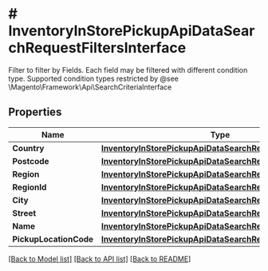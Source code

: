 # # InventoryInStorePickupApiDataSearchRequestFiltersInterface
Filter to filter by Fields. Each field may be filtered with different condition type. Supported condition types restricted by @see \\Magento\\Framework\\Api\\SearchCriteriaInterface

## Properties 


Name | Type | Description | Notes
------------ | ------------- | ------------- | -------------
**Country**| [**InventoryInStorePickupApiDataSearchRequestFilterInterface**](InventoryInStorePickupApiDataSearchRequestFilterInterface.md) |   | [optional]
**Postcode**| [**InventoryInStorePickupApiDataSearchRequestFilterInterface**](InventoryInStorePickupApiDataSearchRequestFilterInterface.md) |   | [optional]
**Region**| [**InventoryInStorePickupApiDataSearchRequestFilterInterface**](InventoryInStorePickupApiDataSearchRequestFilterInterface.md) |   | [optional]
**RegionId**| [**InventoryInStorePickupApiDataSearchRequestFilterInterface**](InventoryInStorePickupApiDataSearchRequestFilterInterface.md) |   | [optional]
**City**| [**InventoryInStorePickupApiDataSearchRequestFilterInterface**](InventoryInStorePickupApiDataSearchRequestFilterInterface.md) |   | [optional]
**Street**| [**InventoryInStorePickupApiDataSearchRequestFilterInterface**](InventoryInStorePickupApiDataSearchRequestFilterInterface.md) |   | [optional]
**Name**| [**InventoryInStorePickupApiDataSearchRequestFilterInterface**](InventoryInStorePickupApiDataSearchRequestFilterInterface.md) |   | [optional]
**PickupLocationCode**| [**InventoryInStorePickupApiDataSearchRequestFilterInterface**](InventoryInStorePickupApiDataSearchRequestFilterInterface.md) |   | [optional]


[[Back to Model list]](../../README.md#models) [[Back to API list]](../../README.md#endpoints) [[Back to README]](../../README.md)

